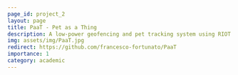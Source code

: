 ```yaml
---
page_id: project_2
layout: page
title: PaaT - Pet as a Thing
description: A low-power geofencing and pet tracking system using RIOT OS, ESP32 Heltec LoRa v2 and GPS module.
img: assets/img/PaaT.jpg
redirect: https://github.com/francesco-fortunato/PaaT
importance: 1
category: academic
---
```

